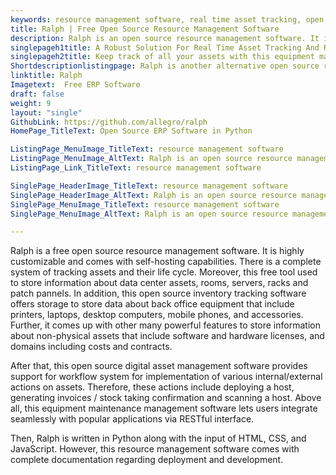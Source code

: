 ```yaml
---
keywords: resource management software, real time asset tracking, open source inventory tracking software, equipment management solution, open source digital asset management software, equipment maintenance management software
title: Ralph | Free Open Source Resource Management Software
description: Ralph is an open source resource management software. It is Apache 2.0 licensed and offers features such as built-in DC visualization, easy to extend and more.
singlepageh1title: A Robust Solution For Real Time Asset Tracking And Reporting
singlepageh2title: Keep track of all your assets with this equipment management solution. It offers RESTful interface and designed for data center infrastructure management.
Shortdescriptionlistingpage: Ralph is another alternative open source resource management software. It is self-hosted, lightweight and offers many features such as asset tracking, REST API, and more.
linktitle: Ralph
Imagetext:  Free ERP Software 
draft: false
weight: 9
layout: "single"
GithubLink: https://github.com/allegro/ralph
HomePage_TitleText: Open Source ERP Software in Python

ListingPage_MenuImage_TitleText: resource management software
ListingPage_MenuImage_AltText: Ralph is an open source resource management software
ListingPage_Link_TitleText: resource management software

SinglePage_HeaderImage_TitleText: resource management software
SinglePage_HeaderImage_AltText: Ralph is an open source resource management software
SinglePage_MenuImage_TitleText: resource management software
SinglePage_MenuImage_AltText: Ralph is an open source resource management software

---
```


Ralph is a free open source resource management software. It is highly customizable and comes with self-hosting capabilities. There is a complete system of tracking assets and their life cycle. Moreover, this free tool used to store information about data center assets, rooms, servers, racks and patch pannels.  In addition, this open source inventory tracking software offers storage to store data about back office equipment that include printers, laptops, desktop computers, mobile phones, and accessories. Further, it comes up with other many powerful features to store information about non-physical assets that include software and hardware licenses, and domains including costs and contracts.

After that, this open source digital asset management software provides support for workflow system for implementation of various internal/external actions on assets. Therefore, these actions include deploying a host, generating invoices / stock taking confirmation and scanning a host. Above all, this equipment maintenance management software lets users integrate seamlessly with popular applications via RESTful interface.

Then, Ralph is written in Python along with the input of HTML, CSS, and JavaScript. However, this resource management software comes with complete documentation regarding deployment and development.

